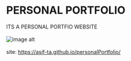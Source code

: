  # PERSONAL PORTFOLIO

ITS A PERSONAL PORTFIO WEBSITE  <br> <br>
![image alt](https://github.com/asif-ta/OnceUponAShelf/blob/b97b8c2c8c03cc4047f02b057ede021707380292/OnceUponAShelfPictureForREADME.png) <br> <br>
site:
https://asif-ta.github.io/personalPortfolio/
